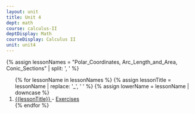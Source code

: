 ```yaml
---
layout: unit
title: Unit 4
dept: math
course: calculus-II
deptDisplay: Math
courseDisplay: Calculus II
unit: unit4
---
```


{% assign lessonNames = "Polar_Coordinates, Arc_Length_and_Area, Conic_Sections" | split: ', ' %}

<ol>
{% for lessonName in lessonNames %}
{% assign lessonTitle = lessonName | replace:  '_', ' ' %}
{% assign lowerName = lessonName | downcase %}
<li> <a class = "page-link" href = "{{ lowerName | prepend: units[unitIndex] | prepend: current_page.permalink }}"> {{lessonTitle}} </a> - <a class = "page-link" href = "{{ lowerName | prepend: units[unitIndex] | prepend: current_page.permalink | append: "-exercises" }}"> Exercises </a> </li>
{% endfor %}
</ol>
